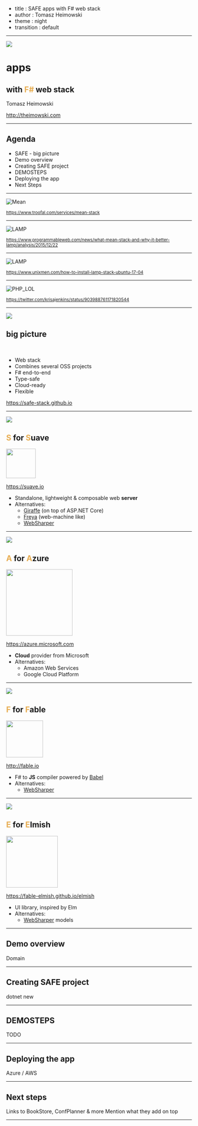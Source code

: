 - title : SAFE apps with F# web stack
- author : Tomasz Heimowski
- theme : night
- transition : default

***

<img src="images/safe_top.png" style="background: transparent; border: none; box-shadow: none"  />

# apps

## with <span style="color: #e7ad52;">F#</span> web stack

Tomasz Heimowski

http://theimowski.com

***

## Agenda

* SAFE - big picture
* Demo overview
* Creating SAFE project
* DEMOSTEPS
* Deploying the app
* Next Steps

***

![Mean](images/mean.png)

<small>https://www.troofal.com/services/mean-stack</small>

***

![LAMP](images/lamp.jpg)

<small>https://www.programmableweb.com/news/what-mean-stack-and-why-it-better-lamp/analysis/2015/12/22</small>

***

![LAMP](images/lamp_better.jpg)

<small>https://www.unixmen.com/how-to-install-lamp-stack-ubuntu-17-04</small>

***

![PHP_LOL](images/twitter_php.png)

<small>https://twitter.com/krisajenkins/status/903988761171820544</small>

***

<img src="images/safe_top.png" style="background: transparent; border: none; box-shadow: none"  />

## big picture

</br> 

* Web stack
* Combines several OSS projects
* F# end-to-end
* Type-safe
* Cloud-ready
* Flexible

https://safe-stack.github.io

***

<img src="images/safe_s.png" style="background: transparent; border: none; box-shadow: none"  />

## <span style="color: #e7ad52;">S</span> for <span style="color: #e7ad52;">S</span>uave <span>

<img src="images/suave_logo_only.png" style="background: transparent; border: none; box-shadow: none" width="80" />

https://suave.io

* Standalone, lightweight & composable web **server**
* Alternatives:
  * [Giraffe](https://github.com/giraffe-fsharp/Giraffe) (on top of ASP.NET Core)
  * [Freya](https://freya.io/) (web-machine like)
  * [WebSharper](https://websharper.com/)

***

<img src="images/safe_a.png" style="background: transparent; border: none; box-shadow: none"  />

## <span style="color: #e7ad52;">A</span> for <span style="color: #e7ad52;">A</span>zure <span>

<img src="images/azure.png" style="background: transparent; border: none; box-shadow: none" width="180" />

https://azure.microsoft.com

* **Cloud** provider from Microsoft
* Alternatives:
  * Amazon Web Services
  * Google Cloud Platform


***

<img src="images/safe_f.png" style="background: transparent; border: none; box-shadow: none"  />

## <span style="color: #e7ad52;">F</span> for <span style="color: #e7ad52;">F</span>able <span>

<img src="images/fable_only_letter.png" style="background: transparent; border: none; box-shadow: none" width="100" />

http://fable.io

* F# to **JS** compiler powered by [Babel](https://babeljs.io)
* Alternatives:
  * [WebSharper](https://websharper.com/)

***

<img src="images/safe_e.png" style="background: transparent; border: none; box-shadow: none"  />

## <span style="color: #e7ad52;">E</span> for <span style="color: #e7ad52;">E</span>lmish <span>

<img src="images/elmish.png" style="background: transparent; border: none; box-shadow: none" width="140" />

https://fable-elmish.github.io/elmish

* UI library, inspired by Elm
* Alternatives:
  * [WebSharper](https://websharper.com/) models


***

##  Demo overview

Domain

***

## Creating SAFE project

dotnet new

***

## DEMOSTEPS

TODO

***

## Deploying the app

Azure / AWS

***

## Next steps

Links to BookStore, ConfPlanner & more
Mention what they add on top

***